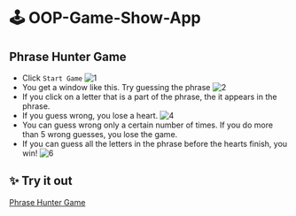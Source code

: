 # 🕹️ OOP-Game-Show-App

## Phrase Hunter Game

- Click `Start Game`
![1](https://user-images.githubusercontent.com/62856848/194721829-6a193af0-eb35-4108-82e2-4dfaa2f59dba.png)
- You get a window like this. Try guessing the phrase
![2](https://user-images.githubusercontent.com/62856848/194721852-9638710b-2021-47fc-bf77-4798623fb9f6.png)
- If you click on a letter that is a part of the phrase, the it appears in the phrase.
- If you guess wrong, you lose a heart.
![4](https://user-images.githubusercontent.com/62856848/194721895-897390d6-50fd-466d-a6d4-408460e1e190.png)
- You can guess wrong only a certain number of times. If you do more than 5 wrong guesses, you lose the game.
- If you can guess all the letters in the phrase before the hearts finish, you win!
![6](https://user-images.githubusercontent.com/62856848/194722097-83c9ad1b-0da8-4dde-b282-47c5af3e6ad1.png)

## ✨ Try it out
[Phrase Hunter Game](https://tinniaru3005.github.io/OOP-Game-Show-App/)
